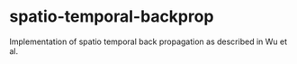 # spatio-temporal-backprop
Implementation of spatio temporal back propagation as described in Wu et al.
